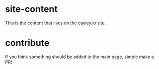 # site-content

This is the content that lives on the cayley.io site.

# contribute

If you think something should be added to the main page, simple make a PR!
